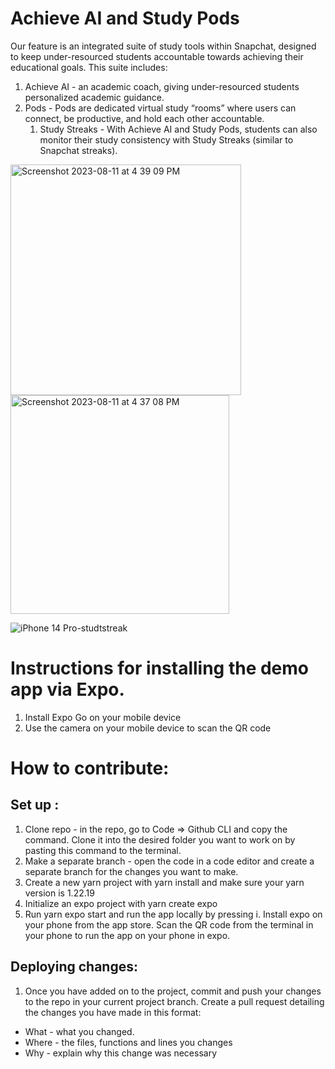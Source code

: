# Achieve AI and Study Pods

Our feature is an integrated suite of study tools within Snapchat, designed to keep under-resourced students accountable towards achieving their educational goals. This suite includes:
1. Achieve AI - an academic coach, giving under-resourced students personalized academic guidance. 
2. Pods - Pods are dedicated virtual study “rooms” where users can connect, be productive, and hold each other accountable.
	1. Study Streaks - With Achieve AI and Study Pods, students can also monitor their study consistency with Study Streaks (similar to Snapchat streaks).

<img width="369" alt="Screenshot 2023-08-11 at 4 39 09 PM" src="https://github.com/Snap-Engineering-Academy-2023/education/assets/96401366/73071423-341f-49af-8898-bb7f2f2b376a">

<img width="350" alt="Screenshot 2023-08-11 at 4 37 08 PM" src="https://github.com/Snap-Engineering-Academy-2023/education/assets/96401366/cb3ca73d-c2a8-4fb9-8ef2-6c9d3068b727">

![iPhone 14 Pro-studtstreak](https://github.com/Snap-Engineering-Academy-2023/education/assets/96401366/0be8338c-64c8-476c-8e7a-131595512734)


# Instructions for installing the demo app via Expo.

1. Install Expo Go on your mobile device
2. Use the camera on your mobile device to scan the QR code

# How to contribute: 

## Set up :
1. Clone repo - in the repo, go to Code => Github CLI and copy the command. Clone it into the desired folder you want to work on by pasting this command to the terminal.
2. Make a separate branch - open the code in a code editor and create a separate branch for the changes you want to make. 
3. Create a new yarn project with yarn install and make sure your yarn version is 1.22.19
4. Initialize an expo project with yarn create expo
5. Run yarn expo start and run the app locally by pressing i. 
Install expo on your phone from the app store. Scan the QR code from the terminal in your phone to run the app on your phone in expo.

## Deploying changes: 

1. Once you have added on to the project, commit and push your changes to the repo in your current project branch. Create a pull request detailing the changes you have made in this format: 
- What - what you changed.
- Where - the files, functions and lines you changes
- Why - explain why this change was necessary 


